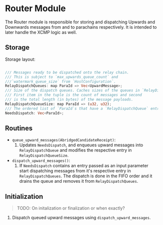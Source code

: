 # Router Module

The Router module is responsible for storing and dispatching Upwards and Downwards messages from and to parachains respectively. It is intended to later handle the XCMP logic as well.

## Storage

Storage layout:

```rust

/// Messages ready to be dispatched onto the relay chain.
/// This is subject to `max_upwards_queue_count` and
///`watermark_queue_size` from `HostConfiguration`.
RelayDispatchQueues: map ParaId => Vec<UpwardMessage>;
/// Size of the dispatch queues. Caches sizes of the queues in `RelayDispatchQueue`.
/// First item in the tuple is the count of messages and second
/// is the total length (in bytes) of the message payloads.
RelayDispatchQueueSize: map ParaId => (u32, u32);
/// The ordered list of `ParaId`s that have a `RelayDispatchQueue` entry.
NeedsDispatch: Vec<ParaId>;
```

## Routines

* `queue_upward_messages(AbridgedCandidateReceipt)`:
  1. Updates `NeedsDispatch`, and enqueues upward messages into `RelayDispatchQueue` and modifies the respective entry in `RelayDispatchQueueSize`.
* `dispatch_upward_messages()`:
  1. If `NeedsDispatch` contains an entry passed as an input parameter start dispatching messages from it's respective entry in `RelayDispatchQueues`. The dispatch is done in the FIFO order and it drains the queue and removes it from `RelayDispatchQueues`.

## Initialization

  > TODO: On initalization or finalization or when exactly?
  1. Dispatch queued upward messages using `dispatch_upward_messages`.
